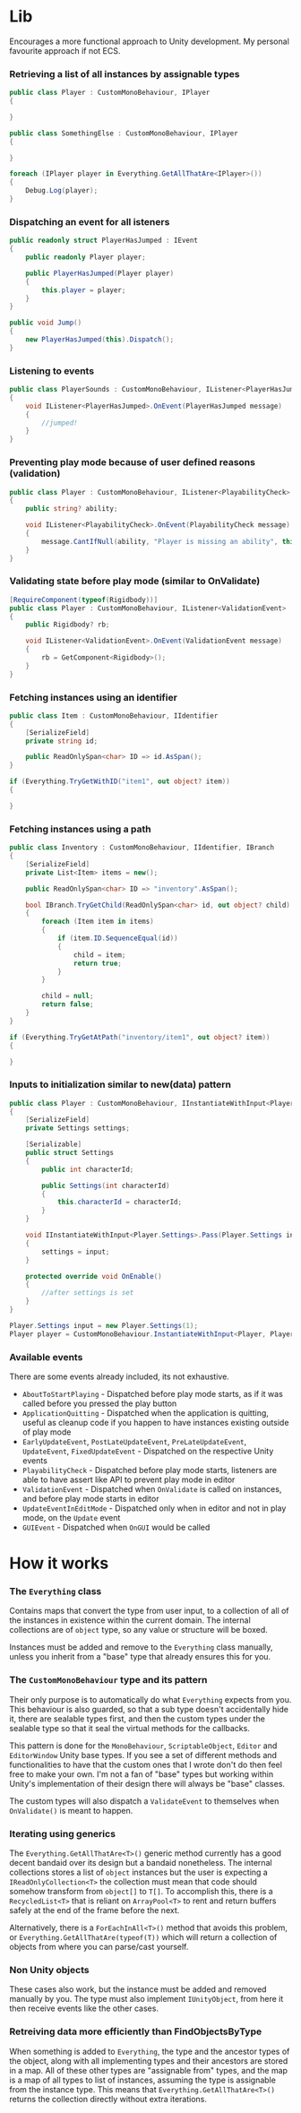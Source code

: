 # Lib
Encourages a more functional approach to Unity development. My personal favourite approach if not ECS.

### Retrieving a list of all instances by assignable types
```csharp
public class Player : CustomMonoBehaviour, IPlayer
{

}

public class SomethingElse : CustomMonoBehaviour, IPlayer
{

}

foreach (IPlayer player in Everything.GetAllThatAre<IPlayer>())
{
    Debug.Log(player);
}
```
### Dispatching an event for all isteners
```csharp
public readonly struct PlayerHasJumped : IEvent 
{
    public readonly Player player;

    public PlayerHasJumped(Player player)
    {
        this.player = player;
    }
}

public void Jump()
{
    new PlayerHasJumped(this).Dispatch();
}
```
### Listening to events
```csharp
public class PlayerSounds : CustomMonoBehaviour, IListener<PlayerHasJumped>
{
    void IListener<PlayerHasJumped>.OnEvent(PlayerHasJumped message)
    {
        //jumped!
    }
}
```
### Preventing play mode because of user defined reasons (validation)
```csharp
public class Player : CustomMonoBehaviour, IListener<PlayabilityCheck>
{
    public string? ability;

    void IListener<PlayabilityCheck>.OnEvent(PlayabilityCheck message)
    {
        message.CantIfNull(ability, "Player is missing an ability", this);
    }
}
```
### Validating state before play mode (similar to OnValidate)
```csharp
[RequireComponent(typeof(Rigidbody))]
public class Player : CustomMonoBehaviour, IListener<ValidationEvent>
{
    public Rigidbody? rb;

    void IListener<ValidationEvent>.OnEvent(ValidationEvent message)
    {
        rb = GetComponent<Rigidbody>();
    }
}
```
### Fetching instances using an identifier
```csharp
public class Item : CustomMonoBehaviour, IIdentifier 
{
    [SerializeField]
    private string id;

    public ReadOnlySpan<char> ID => id.AsSpan();
}

if (Everything.TryGetWithID("item1", out object? item))
{

}
```
### Fetching instances using a path
```csharp
public class Inventory : CustomMonoBehaviour, IIdentifier, IBranch
{
    [SerializeField]
    private List<Item> items = new();

    public ReadOnlySpan<char> ID => "inventory".AsSpan();

    bool IBranch.TryGetChild(ReadOnlySpan<char> id, out object? child)
    {
        foreach (Item item in items)
        {
            if (item.ID.SequenceEqual(id))
            {
                child = item;
                return true;
            }
        }

        child = null;
        return false;
    }
}

if (Everything.TryGetAtPath("inventory/item1", out object? item))
{

}
```
### Inputs to initialization similar to new(data) pattern
```csharp
public class Player : CustomMonoBehaviour, IInstantiateWithInput<Player.Settings>
{
    [SerializeField]
    private Settings settings;

    [Serializable]
    public struct Settings
    {
        public int characterId;

        public Settings(int characterId)
        {
            this.characterId = characterId;
        }
    }

    void IInstantiateWithInput<Player.Settings>.Pass(Player.Settings input)
    {
        settings = input;
    }

    protected override void OnEnable()
    {
        //after settings is set
    }
}

Player.Settings input = new Player.Settings(1);
Player player = CustomMonoBehaviour.InstantiateWithInput<Player, Player.Settings>(input);
```
### Available events
There are some events already included, its not exhaustive.
* `AboutToStartPlaying` - Dispatched before play mode starts, as if it was called before you pressed the play button
* `ApplicationQuitting` - Dispatched when the application is quitting, useful as cleanup code if you happen to have instances existing outside of play mode
* `EarlyUpdateEvent`, `PostLateUpdateEvent`, `PreLateUpdateEvent`, `UpdateEvent`, `FixedUpdateEvent` - Dispatched on the respective Unity events
* `PlayabilityCheck` - Dispatched before play mode starts, listeners are able to have assert like API to prevent play mode in editor
* `ValidationEvent` - Dispatched when `OnValidate` is called on instances, and before play mode starts in editor
* `UpdateEventInEditMode` - Dispatched only when in editor and not in play mode, on the `Update` event
* `GUIEvent` - Dispatched when `OnGUI` would be called

# How it works
### The `Everything` class
Contains maps that convert the type from user input, to a collection of all of the instances in existence within the current domain. The internal collections are of `object` type, so any value or structure will be boxed.

Instances must be added and remove to the `Everything` class manually, unless you inherit from a "base" type that already ensures this for you.

### The `CustomMonoBehaviour` type and its pattern
Their only purpose is to automatically do what `Everything` expects from you. This behaviour is also guarded, so that a sub type doesn't accidentally hide it, there are sealable types first, and then the custom types under the sealable type so that it seal the virtual methods for the callbacks.

This pattern is done for the `MonoBehaviour`, `ScriptableObject`, `Editor` and `EditorWindow` Unity base types. 
If you see a set of different methods and functionalities to have that the custom ones that I wrote don't do then feel free to make your own. I'm not a fan of "base" types but working within Unity's implementation of their design there will always be "base" classes.

The custom types will also dispatch a `ValidateEvent` to themselves when `OnValidate()` is meant to happen.

### Iterating using generics
The `Everything.GetAllThatAre<T>()` generic method currently has a good decent bandaid over its design but a bandaid nonetheless. The internal collections stores a list of `object` instances but the user is expecting a `IReadOnlyCollection<T>` the collection must mean that code should somehow transform from `object[]` to `T[]`. To accomplish this, there is a `RecycledList<T>` that is reliant on `ArrayPool<T>` to rent and return buffers safely at the end of the frame before the next.

Alternatively, there is a `ForEachInAll<T>()` method that avoids this problem, or `Everything.GetAllThatAre(typeof(T))` which will return a collection of objects from where you can parse/cast yourself.

### Non Unity objects
These cases also work, but the instance must be added and removed manually by you.
The type must also implement `IUnityObject`, from here it then receive events like the other cases.

### Retreiving data more efficiently than FindObjectsByType<T>
When something is added to `Everything`, the type and the ancestor types of the object, along with all implementing types and their ancestors are stored in a map.
All of these other types are "assignable from" types, and the map is a map of all types to list of instances, assuming the type is assignable from the instance type.
This means that `Everything.GetAllThatAre<T>()` returns the collection directly without extra iterations.
